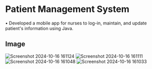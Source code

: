 # Patient Management System

•	Developed a mobile app for nurses to log-in, maintain, and update patient's information using Java.

## Image

![Screenshot 2024-10-16 161124](https://github.com/user-attachments/assets/5e748982-d03c-4fe3-a004-443d418bad2d)
![Screenshot 2024-10-16 161111](https://github.com/user-attachments/assets/8df2ab33-2892-447c-b333-1cd57a94c536)
![Screenshot 2024-10-16 161048](https://github.com/user-attachments/assets/453b6255-7fdd-4466-8f1c-b51ce457fdd0)
![Screenshot 2024-10-16 161033](https://github.com/user-attachments/assets/9639575f-a66c-4ab5-9175-85d7010df17b)

